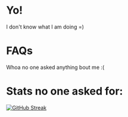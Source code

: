 # Yo!
I don't know what I am doing =)

# FAQs
Whoa no one asked anything bout me :(

# Stats no one asked for:

[![GitHub Streak](https://github-readme-streak-stats.herokuapp.com/?user=Flinner)](https://git.io/streak-stats)
